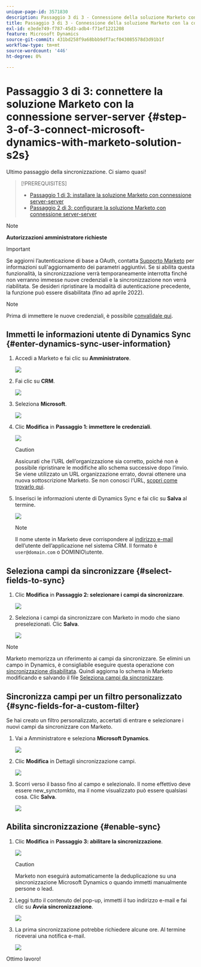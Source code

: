 ```yaml
---
unique-page-id: 3571830
description: Passaggio 3 di 3 - Connessione della soluzione Marketo con la connessione server-to-server - Documentazione di Marketo - Documentazione del prodotto
title: Passaggio 3 di 3 - Connessione della soluzione Marketo con la connessione server-to-server
exl-id: e3ede749-f787-45d3-adb4-f71ef1221208
feature: Microsoft Dynamics
source-git-commit: 431bd258f9a68bbb9df7acf043085578d3d91b1f
workflow-type: tm+mt
source-wordcount: '446'
ht-degree: 0%

---
```


# Passaggio 3 di 3: connettere la soluzione Marketo con la connessione server-server {#step-3-of-3-connect-microsoft-dynamics-with-marketo-solution-s2s}

Ultimo passaggio della sincronizzazione. Ci siamo quasi!

>[!PREREQUISITES]
>
>* [Passaggio 1 di 3: installare la soluzione Marketo con connessione server-server](/help/marketo/product-docs/crm-sync/microsoft-dynamics-sync/sync-setup/microsoft-dynamics-365-with-s2s-connection/step-1-of-3-install.md)
>* [Passaggio 2 di 3: configurare la soluzione Marketo con connessione server-server](/help/marketo/product-docs/crm-sync/microsoft-dynamics-sync/sync-setup/microsoft-dynamics-365-with-s2s-connection/step-2-of-3-set-up.md)

>[!NOTE]
>
>**Autorizzazioni amministratore richieste**

>[!IMPORTANT]
>
>Se aggiorni l’autenticazione di base a OAuth, contatta [Supporto Marketo](https://nation.marketo.com/t5/support/ct-p/Support) per informazioni sull&#39;aggiornamento dei parametri aggiuntivi. Se si abilita questa funzionalità, la sincronizzazione verrà temporaneamente interrotta finché non verranno immesse nuove credenziali e la sincronizzazione non verrà riabilitata. Se desideri ripristinare la modalità di autenticazione precedente, la funzione può essere disabilitata (fino ad aprile 2022).

>[!NOTE]
>
>Prima di immettere le nuove credenziali, è possibile [convalidale qui](/help/marketo/product-docs/crm-sync/microsoft-dynamics-sync/sync-setup/validate-microsoft-dynamics-sync.md).

## Immetti le informazioni utente di Dynamics Sync {#enter-dynamics-sync-user-information}

1. Accedi a Marketo e fai clic su **Amministratore**.

   ![](assets/login-admin.png)

1. Fai clic su **CRM**.

   ![](assets/image2015-3-16-9-3a47-3a34.png)

1. Seleziona **Microsoft**.

   ![](assets/image2015-3-16-9-3a50-3a6.png)

1. Clic **Modifica** in **Passaggio 1: immettere le credenziali**.

   ![](assets/image2015-3-16-9-3a48-3a43.png)

   >[!CAUTION]
   >
   >Assicurati che l’URL dell’organizzazione sia corretto, poiché non è possibile ripristinare le modifiche allo schema successive dopo l’invio. Se viene utilizzato un URL organizzazione errato, dovrai ottenere una nuova sottoscrizione Marketo. Se non conosci l’URL, [scopri come trovarlo qui](/help/marketo/product-docs/crm-sync/microsoft-dynamics-sync/sync-setup/view-the-organization-service-url.md).

1. Inserisci le informazioni utente di Dynamics Sync e fai clic su **Salva** al termine.

   ![](assets/step-3-of-3-connect-s2s-5.png)

   >[!NOTE]
   >
   >Il nome utente in Marketo deve corrispondere al [indirizzo e-mail](https://docs.microsoft.com/en-us/power-platform/admin/manage-application-users#view-or-edit-the-details-of-an-application-user) dell’utente dell’applicazione nel sistema CRM. Il formato è `user@domain.com` o DOMINIO\utente.

## Seleziona campi da sincronizzare {#select-fields-to-sync}

1. Clic **Modifica** in **Passaggio 2: selezionare i campi da sincronizzare**.

   ![](assets/image2015-3-16-9-3a51-3a28.png)

1. Seleziona i campi da sincronizzare con Marketo in modo che siano preselezionati. Clic **Salva**.

   ![](assets/image2016-8-25-15-3a6-3a11.png)

>[!NOTE]
>
>Marketo memorizza un riferimento ai campi da sincronizzare. Se elimini un campo in Dynamics, è consigliabile eseguire questa operazione con [sincronizzazione disabilitata](/help/marketo/product-docs/crm-sync/salesforce-sync/enable-disable-the-salesforce-sync.md). Quindi aggiorna lo schema in Marketo modificando e salvando il file [Seleziona campi da sincronizzare](/help/marketo/product-docs/crm-sync/microsoft-dynamics-sync/microsoft-dynamics-sync-details/microsoft-dynamics-sync-field-sync/editing-fields-to-sync-before-deleting-them-in-dynamics.md).

## Sincronizza campi per un filtro personalizzato {#sync-fields-for-a-custom-filter}

Se hai creato un filtro personalizzato, accertati di entrare e selezionare i nuovi campi da sincronizzare con Marketo.

1. Vai a Amministratore e seleziona **Microsoft Dynamics**.

   ![](assets/image2015-10-9-9-3a50-3a9.png)

1. Clic **Modifica** in Dettagli sincronizzazione campi.

   ![](assets/image2015-10-9-9-3a52-3a23.png)

1. Scorri verso il basso fino al campo e selezionalo. Il nome effettivo deve essere new_synctomkto, ma il nome visualizzato può essere qualsiasi cosa. Clic **Salva**.

   ![](assets/image2016-8-25-15-3a7-3a35.png)

## Abilita sincronizzazione {#enable-sync}

1. Clic **Modifica** in **Passaggio 3: abilitare la sincronizzazione**.

   ![](assets/image2015-3-16-9-3a52-3a2.png)

   >[!CAUTION]
   >
   >Marketo non eseguirà automaticamente la deduplicazione su una sincronizzazione Microsoft Dynamics o quando immetti manualmente persone o lead.

1. Leggi tutto il contenuto del pop-up, immetti il tuo indirizzo e-mail e fai clic su **Avvia sincronizzazione**.

   ![](assets/image2015-3-16-9-3a55-3a10.png)

1. La prima sincronizzazione potrebbe richiedere alcune ore. Al termine riceverai una notifica e-mail.

   ![](assets/image2015-3-16-9-3a59-3a51.png)

Ottimo lavoro!
